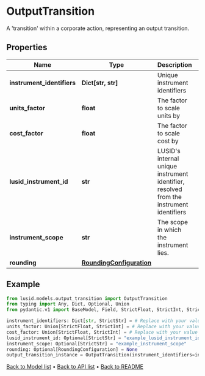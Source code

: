 # OutputTransition

A 'transition' within a corporate action, representing an output transition.
## Properties
Name | Type | Description | Notes
------------ | ------------- | ------------- | -------------
**instrument_identifiers** | **Dict[str, str]** | Unique instrument identifiers | 
**units_factor** | **float** | The factor to scale units by | 
**cost_factor** | **float** | The factor to scale cost by | 
**lusid_instrument_id** | **str** | LUSID&#39;s internal unique instrument identifier, resolved from the instrument identifiers | [optional] [readonly] 
**instrument_scope** | **str** | The scope in which the instrument lies. | [optional] [readonly] 
**rounding** | [**RoundingConfiguration**](RoundingConfiguration.md) |  | [optional] 
## Example

```python
from lusid.models.output_transition import OutputTransition
from typing import Any, Dict, Optional, Union
from pydantic.v1 import BaseModel, Field, StrictFloat, StrictInt, StrictStr

instrument_identifiers: Dict[str, StrictStr] = # Replace with your value
units_factor: Union[StrictFloat, StrictInt] = # Replace with your value
cost_factor: Union[StrictFloat, StrictInt] = # Replace with your value
lusid_instrument_id: Optional[StrictStr] = "example_lusid_instrument_id"
instrument_scope: Optional[StrictStr] = "example_instrument_scope"
rounding: Optional[RoundingConfiguration] = None
output_transition_instance = OutputTransition(instrument_identifiers=instrument_identifiers, units_factor=units_factor, cost_factor=cost_factor, lusid_instrument_id=lusid_instrument_id, instrument_scope=instrument_scope, rounding=rounding)

```

[Back to Model list](../README.md#documentation-for-models) &#8226; [Back to API list](../README.md#documentation-for-api-endpoints) &#8226; [Back to README](../README.md)

